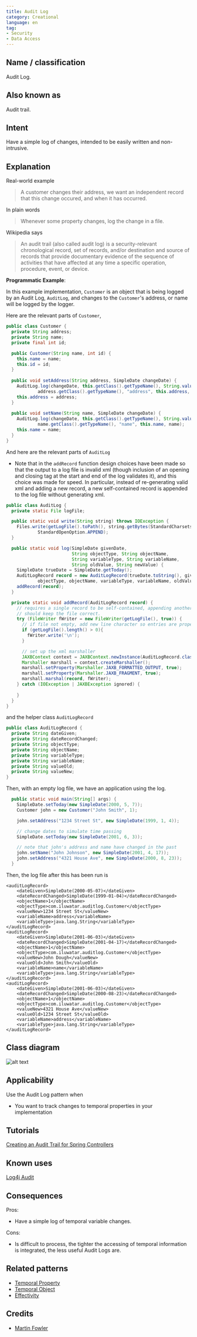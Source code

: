 ```yaml
---
title: Audit Log
category: Creational
language: en
tag:
- Security
- Data Access
---
```


## Name / classification

Audit Log.

## Also known as

Audit trail.

## Intent

Have a simple log of changes, intended to be easily written and non-intrusive.

## Explanation

Real-world example

> A customer changes their address, we want an independent record that this change occured, and 
> when it has occurred.

In plain words

> Whenever some property changes, log the change in a file.

Wikipedia says

> An audit trail (also called audit log) is a security-relevant chronological record, set of 
> records, and/or destination and source of records that provide documentary evidence of the 
> sequence of activities that have affected at any time a specific operation, procedure, event, 
> or device.  

**Programmatic Example**:

In this example implementation, `Customer` is an object that is being logged by an Audit Log, 
`AuditLog`, and changes to the `Customer`'s address, or name will be logged by the logger.

Here are the relevant parts of `Customer`,

```java
public class Customer {
  private String address;
  private String name;
  private final int id;

  public Customer(String name, int id) {
    this.name = name;
    this.id = id;
  }
  
  public void setAddress(String address, SimpleDate changeDate) {
    AuditLog.log(changeDate, this.getClass().getTypeName(), String.valueOf(id),
            address.getClass().getTypeName(), "address", this.address, address);
    this.address = address;
  }
  
  public void setName(String name, SimpleDate changeDate) {
    AuditLog.log(changeDate, this.getClass().getTypeName(), String.valueOf(id),
            name.getClass().getTypeName(), "name", this.name, name);
    this.name = name;
  }
}
```

And here are the relevant parts of `AuditLog`

* Note that in the `addRecord` function design choices have been made so that the output to a log 
  file is invalid xml (though inclusion of an opening and closing tag at the start and end of 
  the log validates it), and this choice was made for speed. In particular, instead of 
  re-generating valid xml and adding a new record, a new self-contained record is appended to 
  the log file without generating xml. 

```java
public class AuditLog {
  private static File logFile;

  public static void write(String string) throws IOException {
    Files.write(getLogFile().toPath(), string.getBytes(StandardCharsets.UTF_8),
            StandardOpenOption.APPEND);
  }

  public static void log(SimpleDate givenDate,
                         String objectType, String objectName,
                         String variableType, String variableName,
                         String oldValue, String newValue) {
    SimpleDate trueDate = SimpleDate.getToday();
    AuditLogRecord record = new AuditLogRecord(trueDate.toString(), givenDate.toString(),
            objectType, objectName, variableType, variableName, oldValue, newValue);
    addRecord(record);
  }

  private static void addRecord(AuditLogRecord record) {
    // requires a single record to be self-contained, appending another record to the bottom
    // should keep the file correct.
    try (FileWriter fWriter = new FileWriter(getLogFile(), true)) {
      // if file not empty, add new line character so entries are properly split
      if (getLogFile().length() > 0){
        fWriter.write('\n');
      }

      // set up the xml marshaller
      JAXBContext context = JAXBContext.newInstance(AuditLogRecord.class);
      Marshaller marshall = context.createMarshaller();
      marshall.setProperty(Marshaller.JAXB_FORMATTED_OUTPUT, true);
      marshall.setProperty(Marshaller.JAXB_FRAGMENT, true);
      marshall.marshal(record, fWriter);
    } catch (IOException | JAXBException ignored) {
      
    }
  }
}
```

and the helper class `AuditLogRecord`

```java
public class AuditLogRecord {
  private String dateGiven;
  private String dateRecordChanged;
  private String objectType;
  private String objectName;
  private String variableType;
  private String variableName;
  private String valueOld;
  private String valueNew;
}
```

Then, with an empty log file, we have an application using the log.
```java
  public static void main(String[] args) {
    SimpleDate.setToday(new SimpleDate(2000, 5, 7));
    Customer john = new Customer("John Smith", 1);

    john.setAddress("1234 Street St", new SimpleDate(1999, 1, 4));

    // change dates to simulate time passing
    SimpleDate.setToday(new SimpleDate(2001, 6, 3));

    // note that john's address and name have changed in the past
    john.setName("John Johnson", new SimpleDate(2001, 4, 17));
    john.setAddress("4321 House Ave", new SimpleDate(2000, 8, 23));
  }
```

Then, the log file after this has been run is 
```
<auditLogRecord>
    <dateGiven>SimpleDate(2000-05-07)</dateGiven>
    <dateRecordChanged>SimpleDate(1999-01-04)</dateRecordChanged>
    <objectName>1</objectName>
    <objectType>com.iluwatar.auditlog.Customer</objectType>
    <valueNew>1234 Street St</valueNew>
    <variableName>address</variableName>
    <variableType>java.lang.String</variableType>
</auditLogRecord>
<auditLogRecord>
    <dateGiven>SimpleDate(2001-06-03)</dateGiven>
    <dateRecordChanged>SimpleDate(2001-04-17)</dateRecordChanged>
    <objectName>1</objectName>
    <objectType>com.iluwatar.auditlog.Customer</objectType>
    <valueNew>John Dough</valueNew>
    <valueOld>John Smith</valueOld>
    <variableName>name</variableName>
    <variableType>java.lang.String</variableType>
</auditLogRecord>
<auditLogRecord>
    <dateGiven>SimpleDate(2001-06-03)</dateGiven>
    <dateRecordChanged>SimpleDate(2000-08-23)</dateRecordChanged>
    <objectName>1</objectName>
    <objectType>com.iluwatar.auditlog.Customer</objectType>
    <valueNew>4321 House Ave</valueNew>
    <valueOld>1234 Street St</valueOld>
    <variableName>address</variableName>
    <variableType>java.lang.String</variableType>
</auditLogRecord>

```

## Class diagram

![alt text](./etc/audit-log.urm.png "Audit Log")

## Applicability

Use the Audit Log pattern when 
* You want to track changes to temporal properties in your implementation

## Tutorials

[Creating an Audit Trail for Spring Controllers](https://www.stackhawk.com/blog/creating-an-audit-trail-for-spring-controllers/)

## Known uses

[Log4j Audit](https://logging.apache.org/log4j-audit/latest/index.html)

## Consequences
Pros:
* Have a simple log of temporal variable changes.

Cons:
* Is difficult to process, the tighter the accessing of temporal information is integrated, the 
  less useful Audit Logs are.

## Related patterns
* [Temporal Property](https://martinfowler.com/eaaDev/TemporalProperty.html)
* [Temporal Object](https://martinfowler.com/eaaDev/TemporalObject.html)
* [Effectivity](https://martinfowler.com/eaaDev/Effectivity.html)

## Credits
* [Martin Fowler](https://martinfowler.com/eaaDev/AuditLog.html)